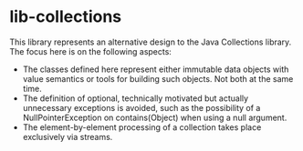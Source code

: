 # lib-collections

This library represents an alternative design to the Java Collections library.
The focus here is on the following aspects:

- The classes defined here represent either immutable data objects with value semantics or tools for building such 
objects. Not both at the same time.
- The definition of optional, technically motivated but actually unnecessary exceptions is avoided, such as the
possibility of a NullPointerException on contains(Object) when using a null argument.
- The element-by-element processing of a collection takes place exclusively via streams.
